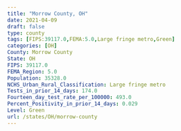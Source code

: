 ```yaml
---
title: "Morrow County, OH"
date: 2021-04-09
draft: false
type: county
tags: [FIPS:39117.0,FEMA:5.0,Large fringe metro,Green]
categories: [OH]
County: Morrow County
State: OH
FIPS: 39117.0
FEMA_Region: 5.0
Population: 35328.0
NCHS_Urban_Rural_Classification: Large fringe metro
Tests_in_prior_14_days: 174.0
Fourteen_day_test_rate_per_100000: 493.0
Percent_Positivity_in_prior_14_days: 0.029
Level: Green
url: /states/OH/morrow-county
---
```



